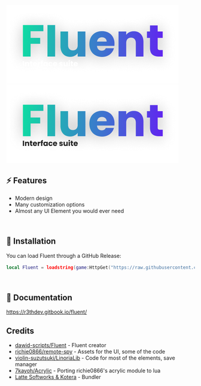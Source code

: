 <img src="Assets/logodark.png#gh-dark-mode-only" alt="fluent">
<img src="Assets/logolight.png#gh-light-mode-only" alt="fluent">

## ⚡ Features
- Modern design
- Many customization options
- Almost any UI Element you would ever need 
<br/>

## 🔌 Installation
You can load Fluent through a GitHub Release:

```lua
local Fluent = loadstring(game:HttpGet("https://raw.githubusercontent.com/R3THdev/Fluent-Modified/main/Fluent.lua"))()
```
<br/>

## 📜 Documentation
https://r3thdev.gitbook.io/fluent/

## Credits
- [dawid-scripts/Fluent](https://github.com/dawid-scripts/Fluent) - Fluent creator
- [richie0866/remote-spy](https://github.com/richie0866/remote-spy) - Assets for the UI, some of the code
- [violin-suzutsuki/LinoriaLib](https://github.com/violin-suzutsuki/LinoriaLib) - Code for most of the elements, save manager
- [7kayoh/Acrylic](https://github.com/7kayoh/Acrylic) - Porting richie0866's acrylic module to lua
- [Latte Softworks & Kotera](https://discord.gg/rMMByr4qas) - Bundler
